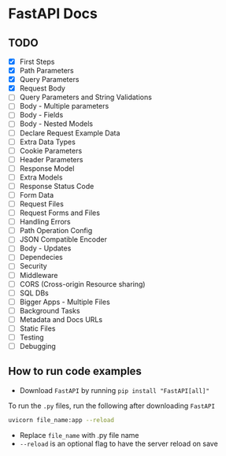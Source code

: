 # FastAPI Docs

## TODO

- [x] First Steps
- [x] Path Parameters
- [x] Query Parameters
- [x] Request Body
- [ ] Query Parameters and String Validations
- [ ] Body - Multiple parameters
- [ ] Body - Fields
- [ ] Body - Nested Models
- [ ] Declare Request Example Data
- [ ] Extra Data Types
- [ ] Cookie Parameters
- [ ] Header Parameters
- [ ] Response Model
- [ ] Extra Models
- [ ] Response Status Code
- [ ] Form Data
- [ ] Request Files
- [ ] Request Forms and Files
- [ ] Handling Errors
- [ ] Path Operation Config
- [ ] JSON Compatible Encoder
- [ ] Body - Updates
- [ ] Dependecies
- [ ] Security
- [ ] Middleware
- [ ] CORS (Cross-origin Resource sharing)
- [ ] SQL DBs
- [ ] Bigger Apps - Multiple Files
- [ ] Background Tasks
- [ ] Metadata and Docs URLs
- [ ] Static Files
- [ ] Testing
- [ ] Debugging

## How to run code examples

- Download `FastAPI` by running `pip install "FastAPI[all]"`

To run the `.py` files, run the following after downloading `FastAPI`
```sh
uvicorn file_name:app --reload
```
- Replace `file_name` with .py file name 
- `--reload` is an optional flag to have the server reload on save